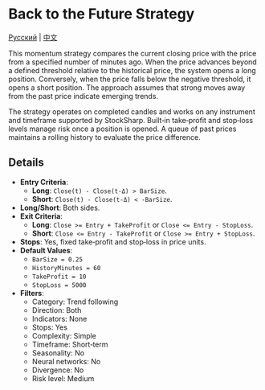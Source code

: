 # Back to the Future Strategy
[Русский](README_ru.md) | [中文](README_cn.md)

This momentum strategy compares the current closing price with the price from a specified number of minutes ago. When the price advances beyond a defined threshold relative to the historical price, the system opens a long position. Conversely, when the price falls below the negative threshold, it opens a short position. The approach assumes that strong moves away from the past price indicate emerging trends.

The strategy operates on completed candles and works on any instrument and timeframe supported by StockSharp. Built‑in take‑profit and stop‑loss levels manage risk once a position is opened. A queue of past prices maintains a rolling history to evaluate the price difference.

## Details

- **Entry Criteria**:
  - **Long**: `Close(t) - Close(t-Δ) > BarSize`.
  - **Short**: `Close(t) - Close(t-Δ) < -BarSize`.
- **Long/Short**: Both sides.
- **Exit Criteria**:
  - **Long**: `Close >= Entry + TakeProfit` or `Close <= Entry - StopLoss`.
  - **Short**: `Close <= Entry - TakeProfit` or `Close >= Entry + StopLoss`.
- **Stops**: Yes, fixed take‑profit and stop‑loss in price units.
- **Default Values**:
  - `BarSize = 0.25`
  - `HistoryMinutes = 60`
  - `TakeProfit = 10`
  - `StopLoss = 5000`
- **Filters**:
  - Category: Trend following
  - Direction: Both
  - Indicators: None
  - Stops: Yes
  - Complexity: Simple
  - Timeframe: Short‑term
  - Seasonality: No
  - Neural networks: No
  - Divergence: No
  - Risk level: Medium
